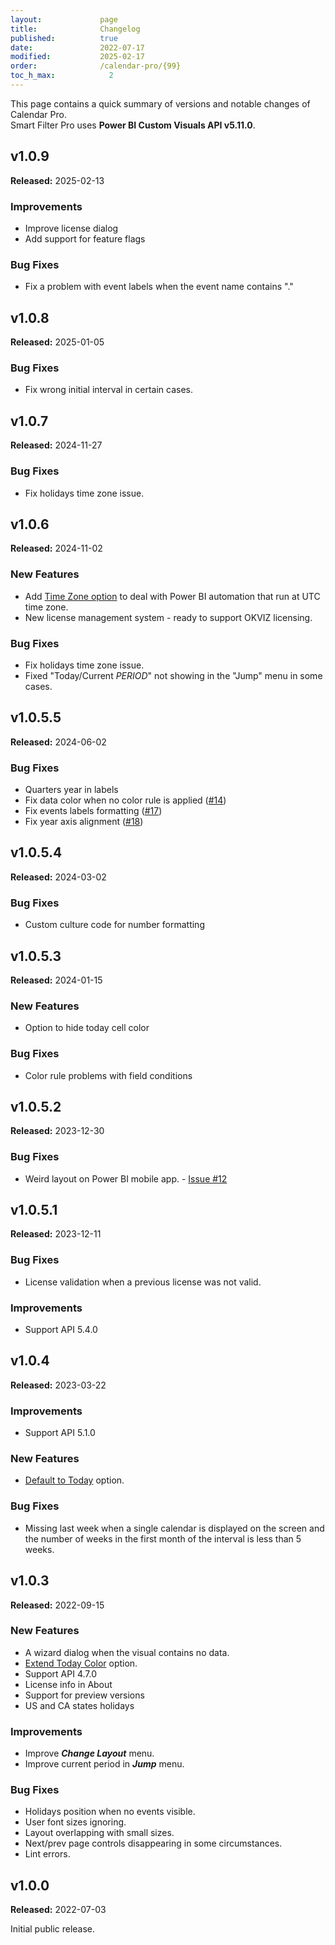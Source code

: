 ```yaml
---
layout:             page
title:              Changelog
published:          true
date:               2022-07-17
modified:           2025-02-17
order:              /calendar-pro/{99}
toc_h_max:            2
---
```

This page contains a quick summary of versions and notable changes of Calendar Pro.  
Smart Filter Pro uses **Power BI Custom Visuals API v5.11.0**.

## v1.0.9
**Released:** 2025-02-13

### Improvements
- Improve license dialog
- Add support for feature flags

### Bug Fixes
- Fix a problem with event labels when the event name contains "."

## v1.0.8
**Released:** 2025-01-05

### Bug Fixes
- Fix wrong initial interval in certain cases.

## v1.0.7
**Released:** 2024-11-27

### Bug Fixes
- Fix holidays time zone issue.

## v1.0.6
**Released:** 2024-11-02

### New Features
- Add [Time Zone option](options/calendar/timezone.md) to deal with Power BI automation that run at UTC time zone.
- New license management system - ready to support OKVIZ licensing.

### Bug Fixes
- Fix holidays time zone issue.
- Fixed "Today/Current *PERIOD*" not showing in the "Jump" menu in some cases.

## v1.0.5.5
**Released:** 2024-06-02

### Bug Fixes
- Quarters year in labels
- Fix data color when no color rule is applied ([#14](https://github.com/okviz/calendar-pro-issues/issues/14))
- Fix events labels formatting ([#17](https://github.com/okviz/calendar-pro-issues/issues/17))
- Fix year axis alignment ([#18](https://github.com/okviz/calendar-pro-issues/issues/18))

## v1.0.5.4
**Released:** 2024-03-02

### Bug Fixes
- Custom culture code for number formatting

## v1.0.5.3
**Released:** 2024-01-15

### New Features
- Option to hide today cell color

### Bug Fixes
- Color rule problems with field conditions

## v1.0.5.2
**Released:** 2023-12-30

### Bug Fixes
- Weird layout on Power BI mobile app. - [Issue #12](https://github.com/okviz/calendar-pro-issues/issues/12)

## v1.0.5.1
**Released:** 2023-12-11

### Bug Fixes
- License validation when a previous license was not valid.

### Improvements
- Support API 5.4.0

## v1.0.4
**Released:** 2023-03-22

### Improvements
- Support API 5.1.0

### New Features
- [Default to Today](options/calendar/default-today.md) option.

### Bug Fixes
- Missing last week when a single calendar is displayed on the screen and the number of weeks in the first month of the interval is less than 5 weeks.

## v1.0.3
**Released:** 2022-09-15

### New Features
- A wizard dialog when the visual contains no data.
- [Extend Today Color](options/cells/extend-today-color.md) option.
- Support API 4.7.0
- License info in About
- Support for preview versions
- US and CA states holidays

### Improvements
- Improve ***Change Layout*** menu.
- Improve current period in ***Jump*** menu.

### Bug Fixes
- Holidays position when no events visible.
- User font sizes ignoring.
- Layout overlapping with small sizes.
- Next/prev page controls disappearing in some circumstances.
- Lint errors.

## v1.0.0
**Released:** 2022-07-03

Initial public release.